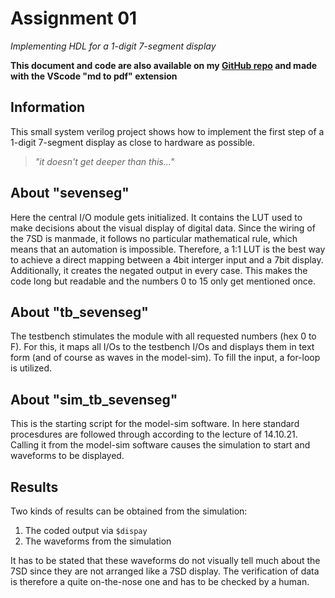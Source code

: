 # Assignment 01
*Implementing HDL for a 1-digit 7-segment display*

**This document and code are also available on my [GitHub repo](https://github.com/jake-is-ESD-protected/learn_HDL/tree/master/assignments/a01) and made with the VScode "md to pdf" extension**

## Information

This small system verilog project shows how to implement the first step of a 1-digit 7-segment display as close to hardware as possible.

>*"it doesn't get deeper than this..."*

## About "sevenseg"

Here the central I/O module gets initialized. It contains the LUT used to make decisions about the visual display of digital data. Since the wiring of the 7SD is manmade, it follows no particular mathematical rule, which means that an automation is impossible. Therefore, a 1:1 LUT is the best way to achieve a direct mapping between a 4bit interger input and a 7bit display. Additionally, it creates the negated output in every case. This makes the code long but readable and the numbers 0 to 15 only get mentioned once.

## About "tb_sevenseg"

The testbench stimulates the module with all requested numbers (hex 0 to F). For this, it maps all I/Os to the testbench I/Os and displays them in text form (and of course as waves in the model-sim). To fill the input, a for-loop is utilized.

## About "sim_tb_sevenseg"

This is the starting script for the model-sim software. In here standard procesdures are followed through according to the lecture of 14.10.21. Calling it from the model-sim software causes the simulation to start and waveforms to be displayed.

## Results

Two kinds of results can be obtained from the simulation:
1. The coded output via ```$dispay```
2. The waveforms from the simulation

It has to be stated that these waveforms do not visually tell much about the 7SD since they are not arranged like a 7SD display. The verification of data is therefore a quite on-the-nose one and has to be checked by a human.